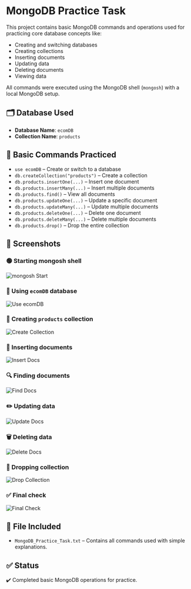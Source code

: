 # MongoDB Practice Task

This project contains basic MongoDB commands and operations used for practicing core database concepts like:

- Creating and switching databases
- Creating collections
- Inserting documents
- Updating data
- Deleting documents
- Viewing data

All commands were executed using the MongoDB shell (`mongosh`) with a local MongoDB setup.


## 🗂️ Database Used

- **Database Name**: `ecomDB`
- **Collection Name**: `products`


## 🧪 Basic Commands Practiced

- `use ecomDB` – Create or switch to a database  
- `db.createCollection("products")` – Create a collection  
- `db.products.insertOne(...)` – Insert one document  
- `db.products.insertMany(...)` – Insert multiple documents  
- `db.products.find()` – View all documents  
- `db.products.updateOne(...)` – Update a specific document  
- `db.products.updateMany(...)` – Update multiple documents  
- `db.products.deleteOne(...)` – Delete one document  
- `db.products.deleteMany(...)` – Delete multiple documents  
- `db.products.drop()` – Drop the entire collection  


## 📸 Screenshots

### 🟢 Starting mongosh shell
![mongosh Start](screenshots/ss_1.png)

### 📂 Using `ecomDB` database
![Use ecomDB](Screenshots/ss_2.png)

### 📁 Creating `products` collection
![Create Collection](Screenshots/ss_3.png)

### 📝 Inserting documents
![Insert Docs](Screenshots/ss_4.png)

### 🔍 Finding documents
![Find Docs](Screenshots/ss_5.png)

### ✏️ Updating data
![Update Docs](Screenshots/ss_6.png)

### 🗑️ Deleting data
![Delete Docs](Screenshots/ss_7.png)

### 🚮 Dropping collection
![Drop Collection](Screenshots/ss_8.png)

### ✅ Final check
![Final Check](Screenshots/ss_9.png)


## 📁 File Included

- `MongoDB_Practice_Task.txt` – Contains all commands used with simple explanations.



## ✅ Status

✔️ Completed basic MongoDB operations for practice.
